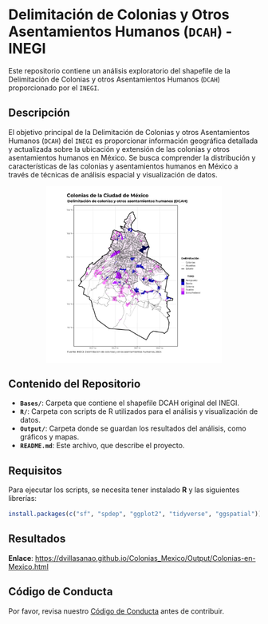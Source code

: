 
<!-- README.md is generated from README.Rmd. Please edit that file -->

# Delimitación de Colonias y Otros Asentamientos Humanos (`DCAH`) - INEGI

Este repositorio contiene un análisis exploratorio del shapefile de la
Delimitación de Colonias y otros Asentamientos Humanos (`DCAH`)
proporcionado por el `INEGI`.

## Descripción

El objetivo principal de la Delimitación de Colonias y otros
Asentamientos Humanos (`DCAH`) del `INEGI` es proporcionar información
geográfica detallada y actualizada sobre la ubicación y extensión de las
colonias y otros asentamientos humanos en México. Se busca comprender la
distribución y características de las colonias y asentamientos humanos
en México a través de técnicas de análisis espacial y visualización de
datos.

<div style="display: flex; justify-content: center; gap: 10px;">

<img src="Output/CDMX_OSM.png" width="70%" style="margin: 1px;">

</div>

## Contenido del Repositorio

- **`Bases/`**: Carpeta que contiene el shapefile DCAH original del
  INEGI.
- **`R/`**: Carpeta con scripts de R utilizados para el análisis y
  visualización de datos.
- **`Output/`**: Carpeta donde se guardan los resultados del análisis,
  como gráficos y mapas.
- **`README.md`**: Este archivo, que describe el proyecto.

## Requisitos

Para ejecutar los scripts, se necesita tener instalado **R** y las
siguientes librerías:

``` r
install.packages(c("sf", "spdep", "ggplot2", "tidyverse", "ggspatial"))
```

## Resultados

**Enlace**:
<https://dvillasanao.github.io/Colonias_Mexico/Output/Colonias-en-Mexico.html>

## Código de Conducta

Por favor, revisa nuestro [Código de Conducta](CODE_OF_CONDUCT.md) antes
de contribuir.
